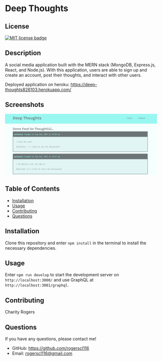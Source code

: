 # Deep Thoughts

## License
<a href="https://opensource.org/licenses/MIT"><img src="https://img.shields.io/badge/License-MIT-yellow" alt="MIT license badge"/></a>

## Description
A social media application built with the MERN stack (MongoDB, Express.js, React, and Node.js). With this application, users are able to sign up and create an account, post their thoughts, and interact with other users.

Deployed application on heroku: https://deep-thoughts826103.herokuapp.com/

## Screenshots
![Deep Thoughts Home](./client/src/deepthoughtshome.jpg)

## Table of Contents
 * [Installation](#installation)
 * [Usage](#usage)
 * [Contributing](#contributing)
 * [Questions](#questions)
        
## Installation
Clone this repository and enter `npm install` in the terminal to install the necessary dependencies.
   
## Usage
Enter `npm run develop` to start the development server on `http://localhost:3000/` and use GraphQL at `http://localhost:3001/graphql`.

## Contributing
Charity Rogers

## Questions
If you have any questions, please contact me!

  - GitHub: https://github.com/rogerscl116
  - Email: rogerscl116@gmail.com
  
